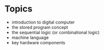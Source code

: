 # Topics
- introduction to digital computer
- the stored program concept
- the sequential logic (or combinational logic)
- machine language
- key hardware components